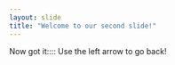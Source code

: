 ```yaml
---
layout: slide
title: "Welcome to our second slide!"
---
```

Now got it::::
Use the left arrow to go back!
